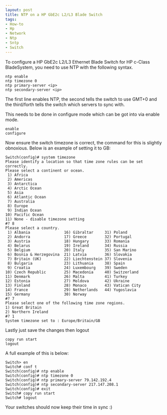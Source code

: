 ```yaml
---
layout: post
title: NTP on a HP GbE2c L2/L3 Blade Switch
tags:
- How-to
- Hp
- Network
- Ntp
- Sntp
- Switch
---
```


To configure a HP GbE2c L2/L3 Ethernet Blade Switch for HP c-Class BladeSystem, you need to use NTP with the following syntax.

```text
ntp enable 
ntp timezone 0
ntp primary-server <ip>
ntp secondary-server <ip>
```

The first line enables NTP, the second tells the switch to use GMT+0 and the third/forth tells the switch which servers to sync with.

This needs to be done in configure mode which can be got into via enable mode.

```text
enable
configure
```

Now ensure the switch timezone is correct, the command for this is slightly obnoxious. Below is an example of setting it to GB:

```text
Switch(config)# system timezone 
Please identify a location so that time zone rules can be set correctly.
Please select a continent or ocean.
 1) Africa
 2) Americas
 3) Antarctica
 4) Arctic Ocean
 5) Asia
 6) Atlantic Ocean
 7) Australia
 8) Europe
 9) Indian Ocean
10) Pacific Ocean
11) None - disable timezone setting
#? 8
Please select a country.
 1) Albania               16) Gibraltar     31) Poland
 2) Andorra               17) Greece        32) Portugal
 3) Austria               18) Hungary       33) Romania
 4) Belarus               19) Ireland       34) Russia
 5) Belgium               20) Italy         35) San Marino
 6) Bosnia & Herzegovina  21) Latvia        36) Slovakia
 7) Britain (UK)          22) Liechtenstein 37) Slovenia
 8) Bulgaria              23) Lithuania     38) Spain
 9) Croatia               24) Luxembourg    39) Sweden
10) Czech Republic        25) Macedonia     40) Switzerland
11) Denmark               26) Malta         41) Turkey
12) Estonia               27) Moldova       42) Ukraine
13) Finland               28) Monaco        43) Vatican City
14) France                29) Netherlands   44) Yugoslavia
15) Germany               30) Norway
#? 7
Please select one of the following time zone regions.
1) Great Britain
2) Northern Ireland
#? 1 
System timezone set to : Europe/Britain/GB
```

Lastly just save the changes then logout

```text
copy run start
logout
```

A full example of this is below:

```text
Switch> en
Switch# conf t
Switch(config)# ntp enable
Switch(config)# ntp timezone 0
Switch(config)# ntp primary-server 79.142.192.4
Switch(config)# ntp secondary-server 217.147.208.1
Switch(config)# exit
Switch# copy run start
Switch# logout
```

Your switches should now keep their time in sync :)
